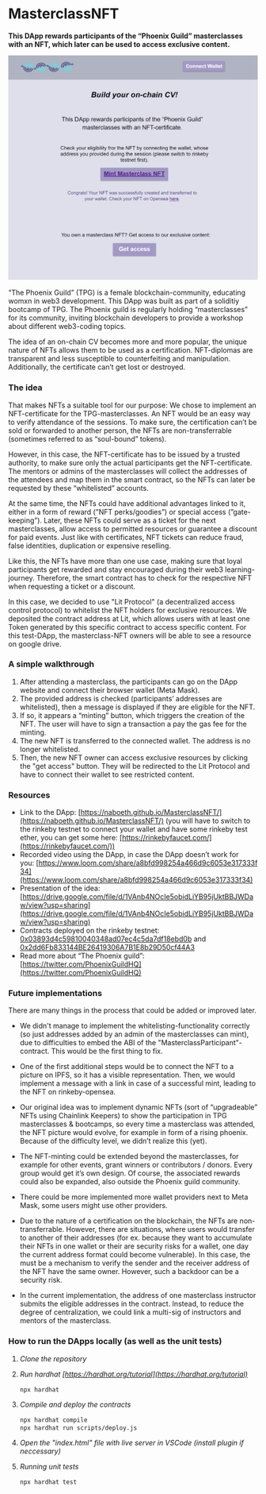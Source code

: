 # MasterclassNFT

**This DApp rewards participants of the “Phoenix Guild” masterclasses with an NFT, which later can be used to access exclusive content.**

![Screenshot of the front-end](https://github.com/naboeth/MasterclassNFT/blob/master/pictures/Screenshot%20.png)

“The Phoenix Guild” (TPG) is a female blockchain-community, educating womxn in web3 development. This DApp was built as part of a soliditiy bootcamp of TPG. The Phoenix guild is regularly holding “masterclasses” for its community, inviting blockchain developers to provide a workshop about different web3-coding topics.

The idea of an on-chain CV becomes more and more popular, the unique nature of NFTs allows them to be used as a certification. NFT-diplomas are transparent and less susceptible to counterfeiting and manipulation. Additionally, the certificate can’t get lost or destroyed.

### The idea

That makes NFTs a suitable tool for our purpose: We chose to implement an NFT-certificate for the TPG-masterclasses. An NFT would be an easy way to verify attendance of the sessions. To make sure, the certification can’t be sold or forwarded to another person, the NFTs are non-transferrable (sometimes referred to as “soul-bound” tokens).

However, in this case, the NFT-certificate has to be issued by a trusted authority, to make sure only the actual participants get the NFT-certificate. The mentors or admins of the masterclasses will collect the addresses of the attendees and map them in the smart contract, so the NFTs can later be requested by these “whitelisted” accounts.

At the same time, the NFTs could have additional advantages linked to it, either in a form of reward (”NFT perks/goodies”) or special access (”gate-keeping”). Later, these NFTs could serve as a ticket for the next masterclasses, allow access to permitted resources or guarantee a discount for paid events. Just like with certificates, NFT tickets can reduce fraud, false identities, duplication or expensive reselling.

Like this, the NFTs have more than one use case, making sure that loyal participants get rewarded and stay encouraged during their web3 learning-journey. Therefore, the smart contract has to check for the respective NFT when requesting a ticket or a discount.

In this case, we decided to use "Lit Protocol" (a decentralized access control protocol) to whitelist the NFT holders for exclusive resources. We deposited the contract address at Lit, which allows users with at least one Token generated by this specific contract to access specific content. For this test-DApp, the masterclass-NFT owners will be able to see a resource on google drive.

### A simple walkthrough

1. After attending a masterclass, the participants can go on the DApp website and connect their browser wallet (Meta Mask).
2. The provided address is checked (participants’ addresses are whitelisted), then a message is displayed if they are eligible for the NFT.
3. If so, it appears a “minting” button, which triggers the creation of the NFT. The user will have to sign a transaction a pay the gas fee for the minting.
4. The new NFT is transferred to the connected wallet. The address is no longer whitelisted.
5. Then, the new NFT owner can access exclusive resources by clicking the "get access" button. They will be redirected to the Lit Protocol and have to connect their wallet to see restricted content.

### Resources

- Link to the DApp: [https://naboeth.github.io/MasterclassNFT/](https://naboeth.github.io/MasterclassNFT/) (you will have to switch to the rinkeby testnet to connect your wallet and have some rinkeby test ether, you can get some here: [https://rinkebyfaucet.com/](https://rinkebyfaucet.com/))
- Recorded video using the DApp, in case the DApp doesn’t work for you: [https://www.loom.com/share/a8bfd998254a466d9c6053e317333f34](https://www.loom.com/share/a8bfd998254a466d9c6053e317333f34)
- Presentation of the idea: [https://drive.google.com/file/d/1VAnb4NOcIe5obidLiYB95jUktBBJWDaw/view?usp=sharing](https://drive.google.com/file/d/1VAnb4NOcIe5obidLiYB95jUktBBJWDaw/view?usp=sharing)
- Contracts deployed on the rinkeby testnet: [0x03893d4c59810040348ad07ec4c5da7df18ebd0b](https://rinkeby.etherscan.io/address/0x03893d4c59810040348ad07ec4c5da7df18ebd0b) and [0x2dd6Fb833144BE26419306A7B1E8b29D50cf44A3](https://rinkeby.etherscan.io/address/0x2dd6Fb833144BE26419306A7B1E8b29D50cf44A3)
- Read more about “The Phoenix guild”: [https://twitter.com/PhoenixGuildHQ](https://twitter.com/PhoenixGuildHQ)

### Future implementations

There are many things in the process that could be added or improved later.

- We didn't manage to implement the whitelisting-functionality correctly (so just addresses added by an admin of the masterclasses can mint), due to difficulties to embed the ABI of the "MasterclassParticipant"-contract. This would be the first thing to fix.

- One of the first additional steps would be to connect the NFT to a picture on IPFS, so it has a visible representation. Then, we would implement a message with a link in case of a successful mint, leading to the NFT on rinkeby-opensea.

- Our original idea was to implement dynamic NFTs (sort of “upgradeable” NFTs using Chainlink Keepers) to show the participation in TPG masterclasses & bootcamps, so every time a masterclass was attended, the NFT picture would evolve, for example in form of a rising phoenix. Because of the difficulty level, we didn’t realize this (yet).

- The NFT-minting could be extended beyond the masterclasses, for example for other events, grant winners or contributors / donors. Every group would get it’s own design. Of course, the associated rewards could also be expanded, also outside the Phoenix guild community.

- There could be more implemented more wallet providers next to Meta Mask, some users might use other providers.

- Due to the nature of a certification on the blockchain, the NFTs are non-transferrable. However, there are situations, where users would transfer to another of their addresses (for ex. because they want to accumulate their NFTs in one wallet or their are security risks for a wallet, one day the current address format could become vulnerable). In this case, the must be a mechanism to verify the sender and the receiver address of the NFT have the same owner. However, such a backdoor can be a security risk.

- In the current implementation, the address of one masterclass instructor submits the eligible addresses in the contract. Instead, to reduce the degree of centralization, we could link a multi-sig of instructors and mentors of the masterclass.

### How to run the DApps locally (as well as the unit tests)

1. _Clone the repository_
2. _Run hardhat [https://hardhat.org/tutorial](https://hardhat.org/tutorial)_

   ```
   npx hardhat
   ```

3. _Compile and deploy the contracts_
   ```
   npx hardhat compile
   npx hardhat run scripts/deploy.js
   ```
4. _Open the "index.html" file with live server in VSCode (install plugin if neccessary)_
5. _Running unit tests_
   ```
   npx hardhat test
   ```
